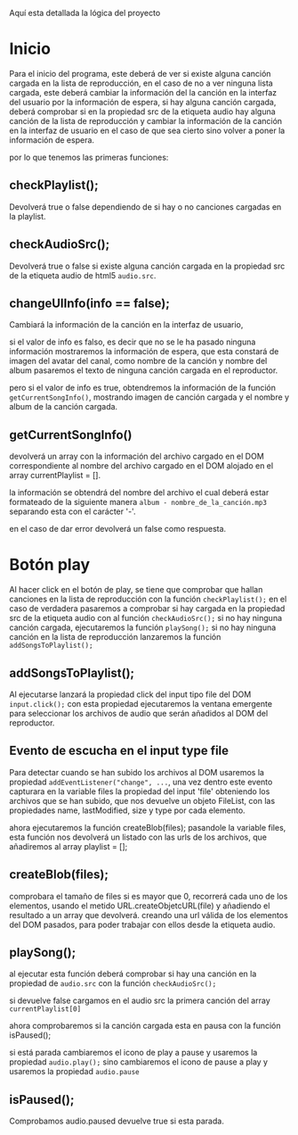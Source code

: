 Aquí esta detallada la lógica del proyecto

# Inicio
Para el inicio del programa, este deberá de ver si existe alguna canción cargada en la lista de reproducción, en el caso de no a ver ninguna lista cargada, este deberá cambiar la información del la canción en la interfaz del usuario por la información de espera, si hay alguna canción cargada, deberá comprobar si en la propiedad src de la etiqueta audio hay alguna canción de la lista de reproducción y cambiar la información de la canción en la interfaz de usuario en el caso de que sea cierto sino volver a poner la información de espera.

por lo que tenemos las primeras funciones:


## checkPlaylist(); 
Devolverá true o false dependiendo de si hay o no canciones cargadas en la playlist.


## checkAudioSrc();
Devolverá true o false si existe alguna canción cargada en la propiedad src de la etiqueta audio de html5 `audio.src`.


## changeUIInfo(info == false);
Cambiará la información de la canción en la interfaz de usuario,

si el valor de info es falso, es decir que no se le ha pasado ninguna información mostraremos la información de espera, que esta constará de imagen del avatar del canal, 
como nombre de la canción y nombre del album pasaremos el texto de ninguna canción cargada en el reproductor.

pero si el valor de info es true, obtendremos la información de la función `getCurrentSongInfo()`, mostrando imagen de canción cargada y el nombre y album de la canción cargada.


## getCurrentSongInfo()
devolverá un array con la información del archivo cargado en el DOM correspondiente al nombre del archivo cargado en el DOM alojado en el array currentPlaylist = [].

la información se obtendrá del nombre del archivo el cual deberá estar formateado de la siguiente manera `album - nombre_de_la_canción.mp3` separando esta con el carácter '-'.

en el caso de dar error devolverá un false como respuesta.


# Botón play
Al hacer click en el botón de play, se tiene que comprobar que hallan canciones en la lista de reproducción con la función `checkPlaylist();`
en el caso de verdadera pasaremos a comprobar si hay cargada en la propiedad src de la etiqueta audio con al función `checkAudioSrc();` si no hay ninguna canción cargada, ejecutaremos la función `playSong();`
si no hay ninguna canción en la lista de reproducción lanzaremos la función `addSongsToPlaylist();`


## addSongsToPlaylist();
Al ejecutarse lanzará la propiedad click del input tipo file del DOM `input.click();` con esta propiedad ejecutaremos la ventana emergente para seleccionar los archivos de audio que serán añadidos al DOM del reproductor.


## Evento de escucha en el input type file
Para detectar cuando se han subido los archivos al DOM usaremos la propiedad `addEventListener("change", ...`, una vez dentro este evento capturara en la variable files la propiedad del input 'file' obteniendo los archivos que se han subido, que nos devuelve un objeto FileList, con las propiedades name, lastModified, size y type por cada elemento.

ahora ejecutaremos la función createBlob(files); pasandole la variable files, esta función nos devolverá un listado con las urls de los archivos, que añadiremos al array playlist = [];


## createBlob(files);
comprobara el tamaño de files si es mayor que 0, recorrerá cada uno de los elementos, usando el metido URL.createObjetcURL(file) y añadiendo el resultado a un array que devolverá. creando una url válida de los elementos del DOM pasados, para poder trabajar con ellos desde la etiqueta audio.

## playSong();
al ejecutar esta función deberá comprobar si hay una canción en la propiedad de `audio.src` con la función `checkAudioSrc();`

si devuelve false cargamos en el audio src la primera canción del array `currentPlaylist[0]`

ahora comprobaremos si la canción cargada esta en pausa con la función isPaused();

si está parada cambiaremos el icono de play a pause y usaremos la propiedad `audio.play();`
sino cambiaremos el icono de pause a play y usaremos la propiedad `audio.pause`

## isPaused();
Comprobamos audio.paused devuelve true si esta parada.